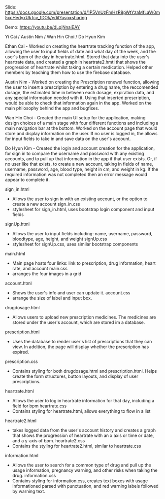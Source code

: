 Slide:
https://docs.google.com/presentation/d/1P5VnUzFmHzR8pWtYzaMfLaW0m5xcHedyxUkTcv_fDOk/edit?usp=sharing

Demo:
https://youtu.be/dLqjNnaIEAY

Yi Cai / 
Austin Nim / 
Wan Hin Choi / 
Do Hyun Kim

Ethan Cai -
Worked on creating the heartrate tracking function of the app, allowing the user to input fields of date and what day of the week, 
and the user's bpm of the day in heartrate.html. Stored that data into the user's heartrate data, and created a graph in heartrate2.hmtl
that shows the progression of heartrate whilst taking a certain medication. Helped other members by teaching them how to use the firebase 
database.

Austin Nim - 
Worked on creating the Prescription renewel function, allowing the user to insert a prescription
by entering a drug name, the reccomended dosage, the estimated time in between each dosage, expiration data,
and any special information needed with it. Using that inserted prescription, would be able to check that 
information again in the app. Worked on the main philosophy behind the app and bugfixes.

Wan Hin Choi - 
Created the main UI setup for the application, making design choices of a main stage with four different 
functions and including a main navigation bar at the bottom. Worked on the account page that would store 
and display information on the user. If no user is logged in, the allows for input fields to take in and save data on the user's account.

Do Hyun Kim - 
Created the login and account creation for the application, for sign in to compare the username and password
with any existing accounts, and to pull up that information in the app if that user exists. Or, if no user
like that exists, to create a new account, taking in fields of name, username, password, age, blood type, 
height in cm, and weight in kg. If the required information was not completed then an error message would
appear to complete it.


sign_in.html
- Allows the user to sign in with an existing account, or the option to create a new account
sign_in.css
- stylesheet for sign_in.html, uses bootstrap login component and input fields

signUp.html
- Allows the user to input fields including: name, username, password, bloodtype, age, height, and weight
signUp.css
- stylesheet for signUp.css, uses similar bootstrap components

main.html
- Main page hosts four links: link to prescription, drug information, heart rate, and account
main.css
- arranges the four images in a grid 

account.html
- Shows the user's info and user can update it.
account.css
- arrange the size of label and input box.

drugdosage.html
- Allows users to upload new prescription medicines. The medicines are stored under the user's account, which are stored im a database. 

prescription.html
- Uses the database to render user's list of prescriptions that they can view. In addition, the page will display whether the prescription has expired. 

prescription.css
- Contains styling for both drugdosage.html and prescription.html. Helps create the form structures, button layouts, and display of user prescriptions. 

heartrate.html
 - Allows the user to log in heartrate information for that day, including a field for bpm 
heartrate.css
 - Contains styling for heartrate.html, allows everything to flow in a list 
 
heartrate2.html
 - takes logged data from the user's account history and creates a graph that shows the progression of heartrate with an x axis or time or date, and a y-axis of bpm.
heartrate2.css
 - Contains the styling for heartrate2.html, similar to heartrate.css

information.html
 - Allows the user to search for a common type of drug and pull up the usage information, pregnancy warning, and other risks when taking the drug.
information.css
 - Contains styling for information.css, creates text boxes with usage informationed parsed with punctuation, and red warning labels followed by warning text.



